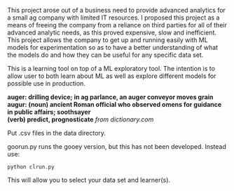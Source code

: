 This project arose out of a business need to provide advanced analytics for a small ag company with limited IT resources. I proposed this project as a means of freeing the company from a reliance on third parties for all of their advanced analytic needs, as this proved expensive, slow and inefficient. This project allows the company to get up and running easily with ML models for experimentation so as to have a better understanding of what the models do and how they can be useful for any specific data set.

This is a learning tool on top of a ML exploratory tool. The intention is to allow user to both learn about ML as well as explore different models for possible use in production.

**auger: drilling device; in ag parlance, an auger conveyor moves grain**
**augur: (noun) ancient Roman official who observed omens for guidance in public affairs; soothsayer\
        (verb) predict, prognosticate**
*from dictionary.com*


Put .csv files in the data directory.

goorun.py runs the gooey version, but this has not been developed. Instead use:

```
python clrun.py 
```

This will allow you to select your data set and learner(s).
